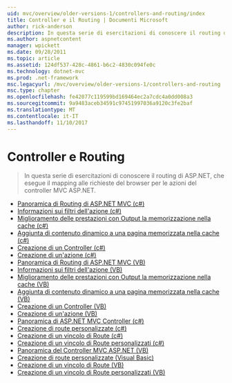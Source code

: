 ```yaml
---
uid: mvc/overview/older-versions-1/controllers-and-routing/index
title: Controller e il Routing | Documenti Microsoft
author: rick-anderson
description: In questa serie di esercitazioni di conoscere il routing di ASP.NET, che esegue il mapping alle richieste del browser per le azioni del controller MVC ASP.NET.
ms.author: aspnetcontent
manager: wpickett
ms.date: 09/28/2011
ms.topic: article
ms.assetid: 124df537-428c-4861-b6c2-4830c094fe0c
ms.technology: dotnet-mvc
ms.prod: .net-framework
msc.legacyurl: /mvc/overview/older-versions-1/controllers-and-routing
msc.type: chapter
ms.openlocfilehash: fe42077c119599bd169464ec2a7cdc4a0dd008a3
ms.sourcegitcommit: 9a9483aceb34591c97451997036a9120c3fe2baf
ms.translationtype: MT
ms.contentlocale: it-IT
ms.lasthandoff: 11/10/2017
---
```

<a name="controllers-and-routing"></a>Controller e Routing
====================
> In questa serie di esercitazioni di conoscere il routing di ASP.NET, che esegue il mapping alle richieste del browser per le azioni del controller MVC ASP.NET.


- [Panoramica di Routing di ASP.NET MVC (c#)](asp-net-mvc-routing-overview-cs.md)
- [Informazioni sui filtri dell'azione (c#)](understanding-action-filters-cs.md)
- [Miglioramento delle prestazioni con Output la memorizzazione nella cache (c#)](improving-performance-with-output-caching-cs.md)
- [Aggiunta di contenuto dinamico a una pagina memorizzata nella cache (c#)](adding-dynamic-content-to-a-cached-page-cs.md)
- [Creazione di un Controller (c#)](creating-a-controller-cs.md)
- [Creazione di un'azione (c#)](creating-an-action-cs.md)
- [Panoramica di Routing di ASP.NET MVC (VB)](asp-net-mvc-routing-overview-vb.md)
- [Informazioni sui filtri dell'azione (VB)](understanding-action-filters-vb.md)
- [Miglioramento delle prestazioni con Output la memorizzazione nella cache (VB)](improving-performance-with-output-caching-vb.md)
- [Aggiunta di contenuto dinamico a una pagina memorizzata nella cache (VB)](adding-dynamic-content-to-a-cached-page-vb.md)
- [Creazione di un Controller (VB)](creating-a-controller-vb.md)
- [Creazione di un'azione (VB)](creating-an-action-vb.md)
- [Panoramica di ASP.NET MVC Controller (c#)](aspnet-mvc-controllers-overview-cs.md)
- [Creazione di route personalizzate (c#)](creating-custom-routes-cs.md)
- [Creazione di un vincolo di Route (c#)](creating-a-route-constraint-cs.md)
- [Creazione di un vincolo di Route personalizzati (c#)](creating-a-custom-route-constraint-cs.md)
- [Panoramica del Controller MVC ASP.NET (VB)](asp-net-mvc-controller-overview-vb.md)
- [Creazione di route personalizzate (Visual Basic)](creating-custom-routes-vb.md)
- [Creazione di un vincolo di Route (VB)](creating-a-route-constraint-vb.md)
- [Creazione di un vincolo di Route personalizzati (VB)](creating-a-custom-route-constraint-vb.md)
